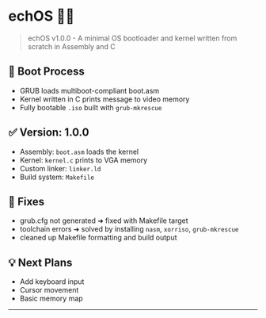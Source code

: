 # echOS 🔧🧠

> echOS v1.0.0 - A minimal OS bootloader and kernel written from scratch in Assembly and C

## 🚀 Boot Process
- GRUB loads multiboot-compliant boot.asm
- Kernel written in C prints message to video memory
- Fully bootable `.iso` built with `grub-mkrescue`

## ✅ Version: 1.0.0
- Assembly: `boot.asm` loads the kernel
- Kernel: `kernel.c` prints to VGA memory
- Custom linker: `linker.ld`
- Build system: `Makefile`

## 🐛 Fixes
- grub.cfg not generated ➜ fixed with Makefile target
- toolchain errors ➜ solved by installing `nasm`, `xorriso`, `grub-mkrescue`
- cleaned up Makefile formatting and build output

## 💡 Next Plans
- Add keyboard input
- Cursor movement
- Basic memory map

---
